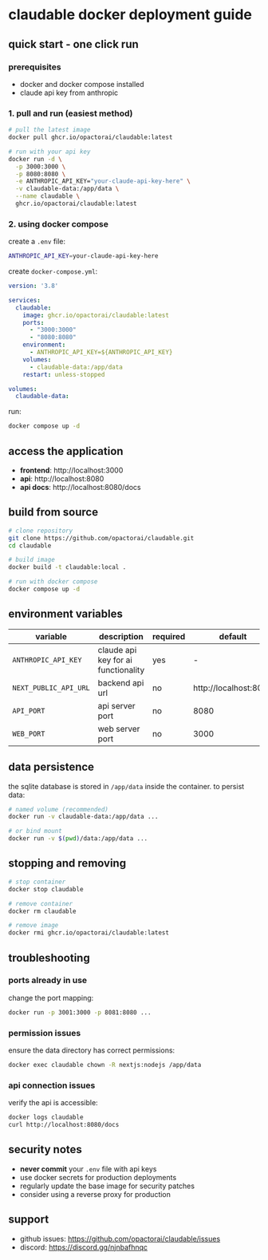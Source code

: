 # claudable docker deployment guide

## quick start - one click run

### prerequisites
- docker and docker compose installed
- claude api key from anthropic

### 1. pull and run (easiest method)

```bash
# pull the latest image
docker pull ghcr.io/opactorai/claudable:latest

# run with your api key
docker run -d \
  -p 3000:3000 \
  -p 8080:8080 \
  -e ANTHROPIC_API_KEY="your-claude-api-key-here" \
  -v claudable-data:/app/data \
  --name claudable \
  ghcr.io/opactorai/claudable:latest
```

### 2. using docker compose

create a `.env` file:
```bash
ANTHROPIC_API_KEY=your-claude-api-key-here
```

create `docker-compose.yml`:
```yaml
version: '3.8'

services:
  claudable:
    image: ghcr.io/opactorai/claudable:latest
    ports:
      - "3000:3000"
      - "8080:8080"
    environment:
      - ANTHROPIC_API_KEY=${ANTHROPIC_API_KEY}
    volumes:
      - claudable-data:/app/data
    restart: unless-stopped

volumes:
  claudable-data:
```

run:
```bash
docker compose up -d
```

## access the application

- **frontend**: http://localhost:3000
- **api**: http://localhost:8080
- **api docs**: http://localhost:8080/docs

## build from source

```bash
# clone repository
git clone https://github.com/opactorai/claudable.git
cd claudable

# build image
docker build -t claudable:local .

# run with docker compose
docker compose up -d
```

## environment variables

| variable | description | required | default |
|----------|-------------|----------|---------|
| `ANTHROPIC_API_KEY` | claude api key for ai functionality | yes | - |
| `NEXT_PUBLIC_API_URL` | backend api url | no | http://localhost:8080 |
| `API_PORT` | api server port | no | 8080 |
| `WEB_PORT` | web server port | no | 3000 |

## data persistence

the sqlite database is stored in `/app/data` inside the container. to persist data:

```bash
# named volume (recommended)
docker run -v claudable-data:/app/data ...

# or bind mount
docker run -v $(pwd)/data:/app/data ...
```

## stopping and removing

```bash
# stop container
docker stop claudable

# remove container
docker rm claudable

# remove image
docker rmi ghcr.io/opactorai/claudable:latest
```

## troubleshooting

### ports already in use
change the port mapping:
```bash
docker run -p 3001:3000 -p 8081:8080 ...
```

### permission issues
ensure the data directory has correct permissions:
```bash
docker exec claudable chown -R nextjs:nodejs /app/data
```

### api connection issues
verify the api is accessible:
```bash
docker logs claudable
curl http://localhost:8080/docs
```

## security notes

- **never commit** your `.env` file with api keys
- use docker secrets for production deployments
- regularly update the base image for security patches
- consider using a reverse proxy for production

## support

- github issues: https://github.com/opactorai/claudable/issues
- discord: https://discord.gg/njnbafhnqc